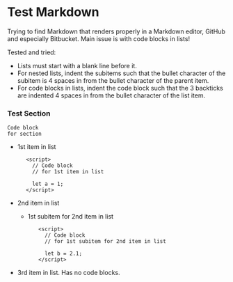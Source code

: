 # Test Markdown

Trying to find Markdown that renders properly in a Markdown editor, GitHub and especially Bitbucket.
Main issue is with code blocks in lists!

Tested and tried:

- Lists must start with a blank line before it.
- For nested lists, indent the subitems such that the bullet character of the subitem is 4 spaces in
  from the bullet character of the parent item.
- For code blocks in lists, indent the code block such that the 3 backticks are indented 4 spaces in
  from the bullet character of the list item.

### Test Section

```
Code block
for section
```

- 1st item in list

```
      <script>
        // Code block
        // for 1st item in list

        let a = 1;
      </script>
```

- 2nd item in list

    + 1st subitem for 2nd item in list

```
          <script>
            // Code block
            // for 1st subitem for 2nd item in list

            let b = 2.1;
          </script>
```

- 3rd item in list. Has no code blocks.

